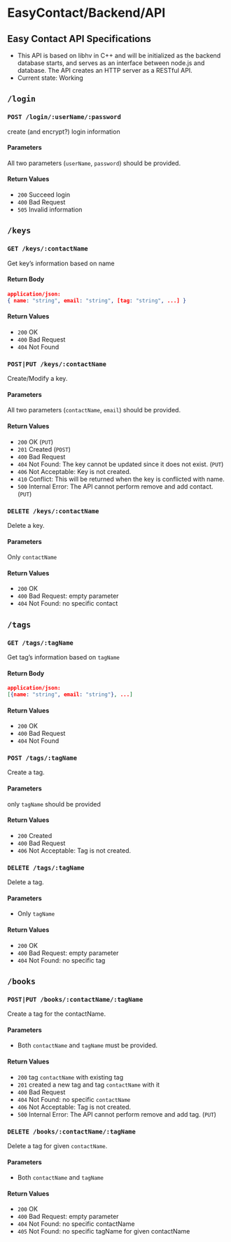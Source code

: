# EasyContact/Backend/API
## Easy Contact API Specifications
- This API is based on libhv in C++ and will be initialized as the backend database starts, and serves as an interface between node.js and database.  The API creates an HTTP server as a RESTful API.  
- Current state: Working


## `/login`
### `POST /login/:userName/:password`
create (and encrypt?) login information

#### Parameters
All two parameters (`userName`, `password`) should be provided.

#### Return Values
- `200` Succeed login
- `400` Bad Request
- `505` Invalid information



## `/keys`
### `GET /keys/:contactName`
Get key’s information based on name 

#### Return Body
```json
application/json: 
{ name: "string", email: "string", [tag: "string", ...] }
```
#### Return Values
- `200` OK
- `400` Bad Request
- `404` Not Found


### `POST|PUT /keys/:contactName`
Create/Modify a key.

#### Parameters
All two parameters (`contactName`, `email`) should be provided.

#### Return Values
- `200` OK (`PUT`)
- `201` Created (`POST`)
- `400` Bad Request
- `404` Not Found: The key cannot be updated since it does not exist. (`PUT`)
- `406` Not Acceptable: Key is not created.
- `410` Conflict: This will be returned when the key is conflicted with name.
- `500` Internal Error: The API cannot perform remove and add contact. (`PUT`)



### `DELETE /keys/:contactName`
Delete a key.

#### Parameters
Only `contactName`

#### Return Values
- `200` OK
- `400` Bad Request: empty parameter
- `404` Not Found: no specific contact



## `/tags`
### `GET /tags/:tagName`
Get tag’s information based on `tagName` 

#### Return Body
```json
application/json: 
[{name: "string", email: "string"}, ...]
```

#### Return Values
- `200` OK
- `400` Bad Request
- `404` Not Found


### `POST /tags/:tagName` 
Create a tag.

#### Parameters
only `tagName` should be provided

#### Return Values
- `200` Created 
- `400` Bad Request
- `406` Not Acceptable: Tag is not created.


### `DELETE /tags/:tagName`
Delete a tag.

#### Parameters
- Only `tagName`

#### Return Values
- `200` OK
- `400` Bad Request: empty parameter
- `404` Not Found: no specific tag



## `/books`
### `POST|PUT /books/:contactName/:tagName`
Create a tag for the contactName.

#### Parameters
- Both `contactName` and `tagName` must be provided.

#### Return Values
- `200` tag `contactName` with existing tag
- `201` created a new tag and tag `contactName` with it
- `400` Bad Request
- `404` Not Found: no specific `contactName`
- `406` Not Acceptable: Tag is not created.
- `500` Internal Error: The API cannot perform remove and add tag. (`PUT`)


### `DELETE /books/:contactName/:tagName`
Delete a tag for given `contactName`.

#### Parameters
- Both `contactName` and `tagName`

#### Return Values
- `200` OK
- `400` Bad Request: empty parameter
- `404` Not Found: no specific contactName
- `405` Not Found: no specific tagName for given contactName
